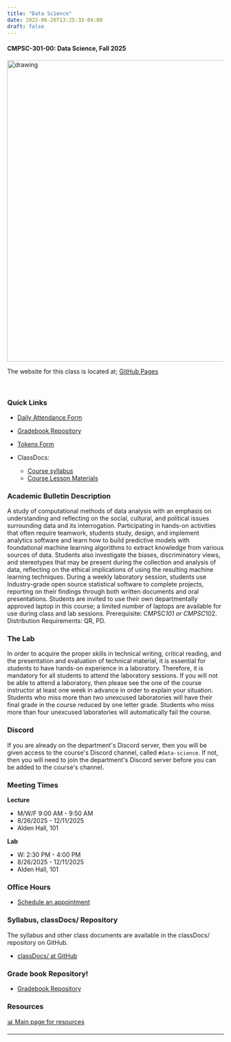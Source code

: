 ```yaml
---
title: "Data Science"
date: 2022-06-26T13:25:33-04:00
draft: false
---
```


#### CMPSC-301-00: Data Science, Fall 2025

<!-- <a href="https://github.com/AlleghenyCollege-CIS-301-F2025/classDocs" target="_blank" rel="noopener noreferrer"><img src="/images/dataanalytics/volcano.png" alt="drawing" /></a> -->

<a href="https://github.com/AlleghenyCollege-CIS-301-F2025/classDocs/" target="_blank" rel="noopener noreferrer"><img src="/images/dataanalytics/volcano.png" alt="drawing" style="width:700px; display:block; margin:0 auto;" /></a>

The website for this class is located at;
<a href="https://github.com/AlleghenyCollege-CIS-301-F2025/classDocs/" target="_blank">GitHub Pages</a>


<!-- add a line drop -->
<center>
&#x200B;
</center>

### Quick Links

* <a href="https://forms.gle/K8yZJNJTU8soNQX27" target="_blank">Daily Attendance Form</a>
* <a href="https://classroom.github.com/a/toR1cj0d" target="_blank">Gradebook Repository</a>
* <a href="https://forms.gle/hDnBiDa8R1BcMhT88" target="_blank">Tokens Form</a>

* ClassDocs:
  * <a href="https://github.com/AlleghenyCollege-CIS-301-F2025/classDocs?tab=readme-ov-file#cmpsc-301-data-science-course-syllabus" target="_blank">Course syllabus</a>
  * <a href="https://github.com/AlleghenyCollege-CIS-301-F2025/classDocs/tree/main/lessons" target="_blank">Course Lesson Materials</a>

### Academic Bulletin Description

A study of computational methods of data analysis with an emphasis on understanding and reflecting on the social, cultural, and political issues surrounding data and its interrogation. Participating in hands-on activities that often require teamwork, students study, design, and implement analytics software and learn how to build predictive models with foundational machine learning algorithms to extract knowledge from various sources of data. Students also investigate the biases, discriminatory views, and stereotypes that may be present during the collection and analysis of data, reflecting on the ethical implications of using the resulting machine learning techniques. During a weekly laboratory session, students use Industry-grade open source statistical software to complete projects, reporting on their findings through both written documents and oral presentations. Students are invited to use their own departmentally approved laptop in this course; a limited number of laptops are available for use during class and lab sessions. Prerequisite: CMPSC*101 or CMPSC*102. Distribution Requirements: QR, PD.

### The Lab

In order to acquire the proper skills in technical writing, critical reading, and the presentation and evaluation of technical material, it is essential for students to have hands-on experience in a laboratory. Therefore, it is mandatory for all students to attend the laboratory sessions. If you will not be able to attend a laboratory, then please see the one of the course instructor at least one week in advance in order to explain your situation. Students who miss more than two unexcused laboratories will have their final grade in the course reduced by one letter grade. Students who miss more than four unexcused laboratories will automatically fail the course.

### Discord

If you are already on the department's Discord server, then you will be given access to the course's Discord channel, called `#data-science`. If not, then you will need to join the department's Discord server before you can be added to the course's channel.

### Meeting Times

**Lecture**
+ M/W/F 9:00 AM - 9:50 AM
+ 8/26/2025 - 12/11/2025
+ Alden Hall, 101

**Lab**
+ W: 2:30 PM - 4:00 PM
+ 8/26/2025 - 12/11/2025
+ Alden Hall, 101
  
### Office Hours

* [Schedule an appointment](/contactandabout/)


### Syllabus, classDocs/ Repository

The syllabus and other class documents are available in the classDocs/ repository on GitHub.

* <a href="https://github.com/AlleghenyCollege-CIS-301-F2025/classDocs" target="_blank">classDocs/ at GitHub</a>

### Grade book Repository!
* <a href="https://classroom.github.com/a/toR1cj0d" target="_blank">Gradebook Repository</a>


### Resources

[:bar_chart: Main page for resources](/resources/) 

---

<!-- ### Ungraded Class Activities

 + [:sparkles: Activity 01](/base/dataanalytics/activity01) -->
